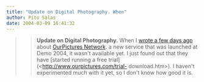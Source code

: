 ```yaml
---
title: "Update on Digital Photography. When"
author: Pito Salas
date: 2004-03-09 16:41:32
---
```


>>

>> **Update on Digital Photography.** When I [wrote a few days
ago](</2004/02/27.html#a176>) about [OurPictures
Network](<http://www.ourpictures.com/index.html>). a new service that was
launched at Demo 2004, it wasn't available yet. I just found out that they
have [started running a free trial](<http://www.ourpictures.com/trial-
download.htm>). I haven't experimented much with it yet, so I don't know how
good it is.


